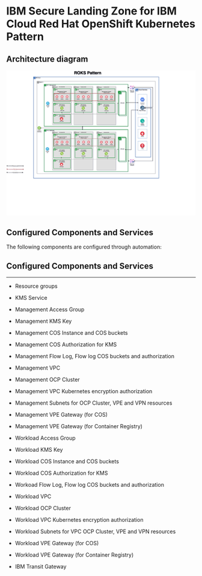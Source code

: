 # IBM Secure Landing Zone for IBM Cloud Red Hat OpenShift Kubernetes Pattern

## Architecture diagram

<img src="../images/patterns/roks-pattern.png">

## Configured Components and Services

The following components are configured through automation:

## Configured Components and Services
----------------------------------------------------------------
* Resource groups
* KMS Service

* Management Access Group
* Management KMS Key
* Management COS Instance and COS buckets
* Management COS Authorization for KMS
* Management Flow Log, Flow log COS buckets and authorization
* Management VPC
* Management OCP Cluster
* Management VPC Kubernetes encryption authorization
* Management Subnets for OCP Cluster, VPE and VPN resources
* Management VPE Gateway (for COS)
* Management VPE Gateway (for Container Registry)

* Workload Access Group
* Workload KMS Key
* Workload COS Instance and COS buckets
* Workload COS Authorization for KMS
* Workoad Flow Log, Flow log COS buckets and authorization
* Workload VPC
* Workload OCP Cluster
* Workload VPC Kubernetes encryption authorization
* Workload Subnets for VPC OCP Cluster, VPE and VPN resources
* Workload VPE Gateway (for COS)
* Workload VPE Gateway (for Container Registry)

* IBM Transit Gateway

